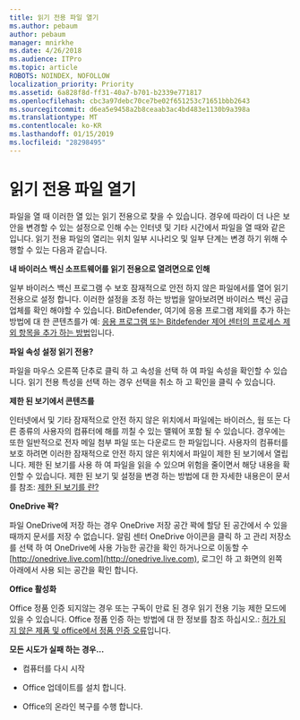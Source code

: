 ```yaml
---
title: 읽기 전용 파일 열기
ms.author: pebaum
author: pebaum
manager: mnirkhe
ms.date: 4/26/2018
ms.audience: ITPro
ms.topic: article
ROBOTS: NOINDEX, NOFOLLOW
localization_priority: Priority
ms.assetid: 6a828f8d-ff31-40a7-b701-b2339e771817
ms.openlocfilehash: cbc3a97debc70ce7be02f651253c71651bbb2643
ms.sourcegitcommit: d6ea5e9458a2b8ceaab3ac4bd483e1130b9a398a
ms.translationtype: MT
ms.contentlocale: ko-KR
ms.lasthandoff: 01/15/2019
ms.locfileid: "28298495"
---
```

# <a name="file-open-read-only"></a>읽기 전용 파일 열기

파일을 열 때 이러한 열 있는 읽기 전용으로 찾을 수 있습니다. 경우에 따라이 더 나은 보안을 변경할 수 있는 설정으로 인해 수는 인터넷 및 기타 시간에서 파일을 열 때와 같은입니다. 읽기 전용 파일의 열리는 위치 일부 시나리오 및 일부 단계는 변경 하기 위해 수행할 수 있는 다음과 같습니다.
  
 **내 바이러스 백신 소프트웨어를 읽기 전용으로 열려면으로 인해**
  
일부 바이러스 백신 프로그램 수 보호 잠재적으로 안전 하지 않은 파일에서를 열어 읽기 전용으로 설정 합니다. 이러한 설정을 조정 하는 방법을 알아보려면 바이러스 백신 공급 업체를 확인 해야할 수 있습니다. BitDefender, 여기에 응용 프로그램 제외를 추가 하는 방법에 대 한 콘텐츠를가 예: [응용 프로그램 또는 Bitdefender 제어 센터의 프로세스 제외 항목을 추가 하는 방법](https://www.bitdefender.com/support/how-to-add-application-or-process-exclusions-in-bitdefender-control-center-1119.mdl)입니다.
  
 **파일 속성 설정 읽기 전용?**
  
파일을 마우스 오른쪽 단추로 클릭 하 고 속성을 선택 하 여 파일 속성을 확인할 수 있습니다. 읽기 전용 특성을 선택 하는 경우 선택을 취소 하 고 확인을 클릭 수 있습니다.
  
 **제한 된 보기에서 콘텐츠를**
  
인터넷에서 및 기타 잠재적으로 안전 하지 않은 위치에서 파일에는 바이러스, 웜 또는 다른 종류의 사용자의 컴퓨터에 해를 끼칠 수 있는 맬웨어 포함 될 수 있습니다. 경우에는 또한 일반적으로 전자 메일 첨부 파일 또는 다운로드 한 파일입니다. 사용자의 컴퓨터를 보호 하려면 이러한 잠재적으로 안전 하지 않은 위치에서 파일이 제한 된 보기에서 열립니다. 제한 된 보기를 사용 하 여 파일을 읽을 수 있으며 위험을 줄이면서 해당 내용을 확인할 수 있습니다. 제한 된 보기 및 설정을 변경 하는 방법에 대 한 자세한 내용은이 문서를 참조: [제한 된 보기를 란?](https://support.office.com/en-us/article/d6f09ac7-e6b9-4495-8e43-2bbcdbcb6653)
  
 **OneDrive 꽉?**
  
파일 OneDrive에 저장 하는 경우 OneDrive 저장 공간 꽉에 할당 된 공간에서 수 있을 때까지 문서를 저장 수 없습니다. 알림 센터 OneDrive 아이콘을 클릭 하 고 관리 저장소를 선택 하 여 OneDrive에 사용 가능한 공간을 확인 하거나으로 이동할 수 [http://onedrive.live.com](http://onedrive.live.com), 로그인 하 고 화면의 왼쪽 아래에서 사용 되는 공간을 확인 합니다.
  
 **Office 활성화**
  
Office 정품 인증 되지않는 경우 또는 구독이 만료 된 경우 읽기 전용 기능 제한 모드에 있을 수 있습니다. Office 정품 인증 하는 방법에 대 한 정보를 참조 하십시오.: [허가 되지 않은 제품 및 office에서 정품 인증 오류](https://support.office.com/en-us/article/unlicensed-product-and-activation-errors-in-office-0d23d3c0-c19c-4b2f-9845-5344fedc4380)입니다.
  
 **모든 시도가 실패 하는 경우...**
  
- 컴퓨터를 다시 시작
    
- Office 업데이트를 설치 합니다.
    
- Office의 온라인 복구를 수행 합니다.
    


